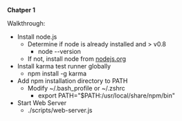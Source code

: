 **Chatper 1**

Walkthrough:

* Install node.js
    * Determine if node is already installed and > v0.8
        * node --version
    * If not, install node from [nodejs.org](http://nodejs.org/)
* Install karma test runner globally
    * npm install -g karma
* Add npm installation directory to PATH
    * Modify ~/.bash_profile or ~/.zshrc
        * export PATH="$PATH:/usr/local/share/npm/bin"
* Start Web Server
    * ./scripts/web-server.js
